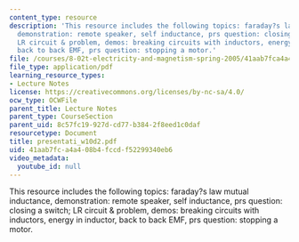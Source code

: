 ```yaml
---
content_type: resource
description: 'This resource includes the following topics: faraday?s law mutual inductance,
  demonstration: remote speaker, self inductance, prs question: closing a switch;
  LR circuit & problem, demos: breaking circuits with inductors, energy in inductor,
  back to back EMF, prs question: stopping a motor.'
file: /courses/8-02t-electricity-and-magnetism-spring-2005/41aab7fca4a408b4fccdf52299340eb6_presentati_w10d2.pdf
file_type: application/pdf
learning_resource_types:
- Lecture Notes
license: https://creativecommons.org/licenses/by-nc-sa/4.0/
ocw_type: OCWFile
parent_title: Lecture Notes
parent_type: CourseSection
parent_uid: 8c57fc19-927d-cd77-b384-2f8eed1c0daf
resourcetype: Document
title: presentati_w10d2.pdf
uid: 41aab7fc-a4a4-08b4-fccd-f52299340eb6
video_metadata:
  youtube_id: null
---
```

This resource includes the following topics: faraday?s law mutual inductance, demonstration: remote speaker, self inductance, prs question: closing a switch; LR circuit & problem, demos: breaking circuits with inductors, energy in inductor, back to back EMF, prs question: stopping a motor.